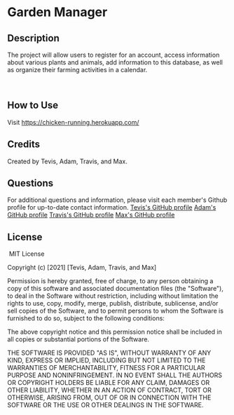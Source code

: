 # Garden Manager

## Description 
The project will allow users to register for an account, access information about various plants and animals, add information to this database, as well as organize their farming activities in a calendar.

​
## How to Use
Visit https://chicken-running.herokuapp.com/

## Credits

Created by Tevis, Adam, Travis, and Max.

## Questions
For additional questions and information, please visit each member's Github profile for up-to-date contact information.
[Tevis's GitHub profile](https://github.com/tevissaur)
[Adam's GitHub profile](https://github.com/AdamHale88)
[Travis's GitHub profile](https://github.com/Tschram93)
[Max's GitHub profile](https://github.com/maxaeon/)

## License
​
MIT License

Copyright (c) [2021] [Tevis, Adam, Travis, and Max]

Permission is hereby granted, free of charge, to any person obtaining a copy
of this software and associated documentation files (the "Software"), to deal
in the Software without restriction, including without limitation the rights
to use, copy, modify, merge, publish, distribute, sublicense, and/or sell
copies of the Software, and to permit persons to whom the Software is
furnished to do so, subject to the following conditions:

The above copyright notice and this permission notice shall be included in all
copies or substantial portions of the Software.

THE SOFTWARE IS PROVIDED "AS IS", WITHOUT WARRANTY OF ANY KIND, EXPRESS OR
IMPLIED, INCLUDING BUT NOT LIMITED TO THE WARRANTIES OF MERCHANTABILITY,
FITNESS FOR A PARTICULAR PURPOSE AND NONINFRINGEMENT. IN NO EVENT SHALL THE
AUTHORS OR COPYRIGHT HOLDERS BE LIABLE FOR ANY CLAIM, DAMAGES OR OTHER
LIABILITY, WHETHER IN AN ACTION OF CONTRACT, TORT OR OTHERWISE, ARISING FROM,
OUT OF OR IN CONNECTION WITH THE SOFTWARE OR THE USE OR OTHER DEALINGS IN THE
SOFTWARE.
